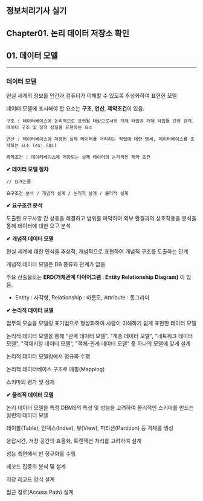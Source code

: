 ## 정보처리기사 실기

## Chapter01. 논리 데이터 저장소 확인

## 01. 데이터 모델

<hr>

### 데이터 모델

현실 세계의 정보를 인간과 컴퓨터가 이해할 수 있도록 추상화하여 표현한 모델

데이터 모델에 표시해야 할 요소는 **구조**, **연산**, **제약조건**이 있음.

```
구조 : 데이터베이스에 논리적으로 표현될 대상으로서의 개체 타입과 개체 타입들 간의 관계, 데이터 구조 및 정적 성질을 표현하는 요소

연산 : 데이터베이스에 저장된 실제 데이터를 처리하는 작업에 대한 명세, 데이터베이스를 조작하는 요소 (ex: SQL)

제약조건 : 데이터베이스에 저장되는 실제 데이터의 논리적인 제약 조건
```

**✔ 데이터 모델 절차**

```
// 요개논물

요구조건 분석 / 개념적 설계 / 논리적 설계 / 물리적 설계
```

**✔ 요구조건 분석**

도출된 요구사항 간 상충을 해결하고 범위를 파악하여 외부 환경과의 상호작용을 분석을 통해 데이터에 대한 요구 분석

**✔ 개념적 데이터 모델**

현실 세계에 대한 인식을 추상적, 개념적으로 표현하여 개념적 구조를 도출하는 단계

개념적 데이터 모델은 DB 종류와 관계가 없음

주요 산출물로는 **ERD(개체관계 다이어그램 : Entity Relationship Diagram)** 이 있음.

- Entity : 사각형, Relationship : 마름모, Attribute : 동그라미

**✔ 논리적 데이터 모델**

업무의 모습을 모델링 표기법으로 형상화하여 사람이 이해하기 쉽게 표현한 데이터 모델

논리적 데이터 모델을 통해 "관계 데이터 모델", "계층 데이터 모델", "네트워크 데이터 모델", "객체지향 데이터 모델", "객체-관계 데이터 모델" 중 하나의 모델에 맞게 설계

논리적 데이터 모델링에서 정규화 수행

논리적 데이터베이스 구조로 매핑(Mapping)

스키마의 평가 및 정제

**✔ 물리적 데이터 모델**

논리 데이터 모델을 특정 DBMS의 특성 및 성능을 고려하여 물리적인 스키마를 만드는 일련의 데이터 모델

테이블(Table), 인덱스(Index), 뷰(View), 파티션(Partition) 등 객체를 생성

응답시간, 저장 공간의 효율화, 트랜잭션 처리를 고려하여 설계

성능 측면에서 반 정규화를 수행

레코드 집중의 분석 및 설계

저장 레코드 양식 설계

접근 경로(Access Path) 설계